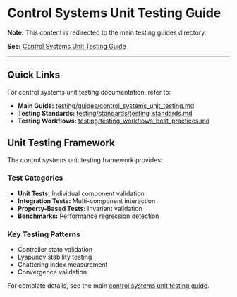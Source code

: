 # Control Systems Unit Testing Guide

**Note:** This content is redirected to the main testing guides directory.

**See:** [Control Systems Unit Testing Guide](../../guides/control_systems_unit_testing.md)

---

## Quick Links

For control systems unit testing documentation, refer to:

- **Main Guide:** [testing/guides/control_systems_unit_testing.md](../../guides/control_systems_unit_testing.md)
- **Testing Standards:** [testing/standards/testing_standards.md](../../standards/testing_standards.md)
- **Testing Workflows:** [testing/testing_workflows_best_practices.md](../../testing_workflows_best_practices.md)

## Unit Testing Framework

The control systems unit testing framework provides:

### Test Categories
- **Unit Tests:** Individual component validation
- **Integration Tests:** Multi-component interaction
- **Property-Based Tests:** Invariant validation
- **Benchmarks:** Performance regression detection

### Key Testing Patterns
- Controller state validation
- Lyapunov stability testing
- Chattering index measurement
- Convergence validation

For complete details, see the main [control systems unit testing guide](../../guides/control_systems_unit_testing.md).
